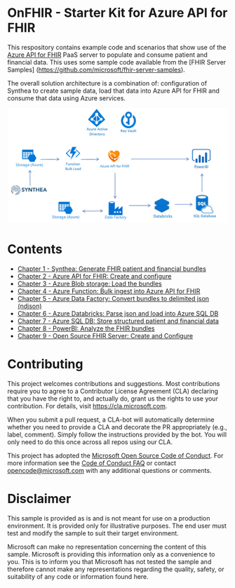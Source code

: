 # OnFHIR - Starter Kit for Azure API for FHIR 

This respository contains example code and scenarios that show use of the [Azure API for FHIR](https://docs.microsoft.com/azure/healthcare-apis) PaaS server to populate and consume patient and financial data. 
This uses some sample code available from the [FHIR Server Samples] (https://github.com/microsoft/fhir-server-samples).

The overall solution architecture is a combination of: configuration of Synthea to create sample data, load that data into Azure API for FHIR and consume that data using Azure services.

<center><img src="images//azure-api-fhir-paas.png" width="512"></center>

# Contents

* [Chapter 1 - Synthea: Generate FHIR patient and financial bundles](../Chapter1/Synthea.md)
* [Chapter 2 - Azure API for FHIR: Create and configure](../Chapter2/AzureAPI.md)
* [Chapter 3 - Azure Blob storage: Load the bundles](../Chapter3/AzureBlob.md)
* [Chapter 4 - Azure Function: Bulk ingest into Azure API for FHIR](../Chapter4/AzureFunction.md)
* [Chapter 5 - Azure Data Factory: Convert bundles to delimited json (ndjson)](../Chapter5/AzureDF.md)
* [Chapter 6 - Azure Databricks: Parse json and load into Azure SQL DB](../Chapter6/AzureDB.md)
* [Chapter 7 - Azure SQL DB: Store structured patient and financial data](../Chapter7/AzureSQL.md)
* [Chapter 8 - PowerBI: Analyze the FHIR bundles](../Chapter8/PowerBI.md)
* [Chapter 9 - Open Source FHIR Server: Create and Configure](../Chapter9/OpenSource.md)

# Contributing

This project welcomes contributions and suggestions.  Most contributions require you to agree to a
Contributor License Agreement (CLA) declaring that you have the right to, and actually do, grant us
the rights to use your contribution. For details, visit https://cla.microsoft.com.

When you submit a pull request, a CLA-bot will automatically determine whether you need to provide
a CLA and decorate the PR appropriately (e.g., label, comment). Simply follow the instructions
provided by the bot. You will only need to do this once across all repos using our CLA.

This project has adopted the [Microsoft Open Source Code of Conduct](https://opensource.microsoft.com/codeofconduct/).
For more information see the [Code of Conduct FAQ](https://opensource.microsoft.com/codeofconduct/faq/) or
contact [opencode@microsoft.com](mailto:opencode@microsoft.com) with any additional questions or comments.

# Disclaimer 

This sample is provided as is and is not meant for use on a production environment. It is provided only for illustrative purposes. The end user must test and modify the sample to suit their target environment. 

Microsoft can make no representation concerning the content of this sample. Microsoft is providing this information only as a convenience to you. This is to inform you that Microsoft has not tested the sample and therefore cannot make any representations regarding the quality, safety, or suitability of any code or information found here.   